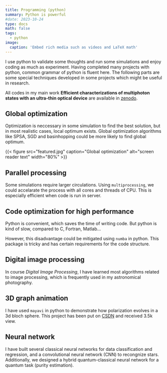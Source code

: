 ```yaml
---
title: Programming (python)
summary: Python is powerful 
#date: 2023-10-24
type: docs
math: false
tags:
  - python
image:
  caption: 'Embed rich media such as videos and LaTeX math'
---
```


I use python to validate some thoughts and run some simulations and enjoy coding as much as experiment. Having completed many projects with python, common grammar of python is fluent here. The following parts are some special techniques developed in some projects which might be useful in research.  

All codes in my main work **Efficient characterizations of multiphoton states with an ultra-thin optical device** are available in [zenodo](https://doi.org/10.5281/zenodo.10674373).

## Global optimization

Optimization is neccessary in some simulation to find the best solution, but in most realistic cases, local optimum exists. Global optimization algorithms like SPSA, SGD and basinhopping could be more likely to find global optimum.

{{< figure src="featured.jpg" caption="Global optimization" alt="screen reader text" width="80%" >}}

## Parallel processing

Some simulations require larger circulations. Using `multiprocessing`, we could accelarate the process with all cores and threads of CPU. This is especially efficient when code is run in server.

## Code optimization for high performance

Python is convenient, which saves the time of writing code. But python is kind of slow, compared to C, Fortran, Matlab... 

However, this disadvantage could be mitigated using `numba` in python. This package is tricky and has certain requirements for the code structure.

## Digital image processing

In course _Digital_ _Image_ _Processing_, I have learned most algorithms related to image processing, which is frequently used in my astronomical photography.

## 3D graph animation

I have used `mayavi` in python to demonstrate how polarization evolves in a 3d bloch sphere. This project has been put on [CSDN](https://blog.csdn.net/skyxak/article/details/122416349) and received 3.5k view.

## Neural network

I have built several classical neural networks for data classification and regression, and a convolutional neural network (CNN) to recongnize stars. Additionally, we designed a hybrid quantum-classical neural network for a quantum task (purity estimation).